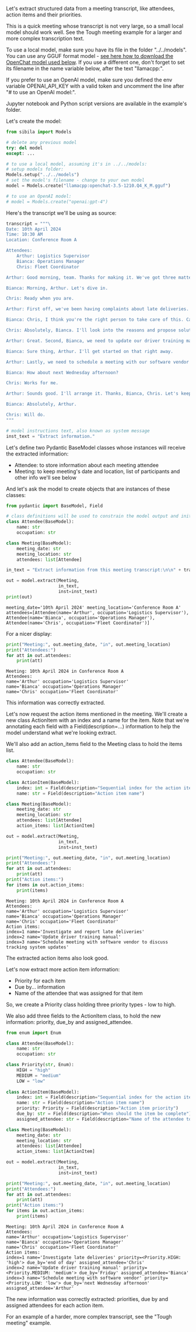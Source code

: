 Let's extract structured data from a meeting transcript, like attendees, action items and their priorities.

This is a quick meeting whose transcript is not very large, so a small local model should work well. See the Tough meeting example for a larger and more complex transcription text.

To use a local model, make sure you have its file in the folder "../../models". You can use any GGUF format model - [see here how to download the OpenChat model used below](https://jndiogo.github.io/sibila/models/local_model/#examples). If you use a different one, don't forget to set its filename in the name variable below, after the text "llamacpp:".

If you prefer to use an OpenAI model, make sure you defined the env variable OPENAI_API_KEY with a valid token and uncomment the line after "# to use an OpenAI model:".

Jupyter notebook and Python script versions are available in the example's folder.

Let's create the model:


```python
from sibila import Models

# delete any previous model
try: del model
except: ...

# to use a local model, assuming it's in ../../models:
# setup models folder:
Models.setup("../../models")
# set the model's filename - change to your own model
model = Models.create("llamacpp:openchat-3.5-1210.Q4_K_M.gguf")

# to use an OpenAI model:
# model = Models.create("openai:gpt-4")
```

Here's the transcript we'll be using as source:


```python
transcript = """\
Date: 10th April 2024
Time: 10:30 AM
Location: Conference Room A

Attendees:
    Arthur: Logistics Supervisor
    Bianca: Operations Manager
    Chris: Fleet Coordinator

Arthur: Good morning, team. Thanks for making it. We've got three matters to address quickly today.

Bianca: Morning, Arthur. Let's dive in.

Chris: Ready when you are.

Arthur: First off, we've been having complaints about late deliveries. This is very important, we're getting some bad reputation out there.

Bianca: Chris, I think you're the right person to take care of this. Can you investigate and report back by end of day? 

Chris: Absolutely, Bianca. I'll look into the reasons and propose solutions.

Arthur: Great. Second, Bianca, we need to update our driver training manual. Can you take the lead and have a draft by Friday?

Bianca: Sure thing, Arthur. I'll get started on that right away.

Arthur: Lastly, we need to schedule a meeting with our software vendor to discuss updates to our tracking system. This is a low-priority task but still important. I'll handle that. Any input on timing?

Bianca: How about next Wednesday afternoon?

Chris: Works for me.

Arthur: Sounds good. I'll arrange it. Thanks, Bianca, Chris. Let's keep the momentum going.

Bianca: Absolutely, Arthur.

Chris: Will do.
"""

# model instructions text, also known as system message
inst_text = "Extract information."
```

Let's define two Pydantic BaseModel classes whose instances will receive the extracted information:
- Attendee: to store information about each meeting attendee
- Meeting: to keep meeting's date and location, list of participants and other info we'll see below

And let's ask the model to create objects that are instances of these classes:


```python
from pydantic import BaseModel, Field

# class definitions will be used to constrain the model output and initialize an instance object
class Attendee(BaseModel):
    name: str
    occupation: str

class Meeting(BaseModel):
    meeting_date: str
    meeting_location: str
    attendees: list[Attendee]

in_text = "Extract information from this meeting transcript:\n\n" + transcript

out = model.extract(Meeting,
                    in_text,
                    inst=inst_text)
print(out)
```

    meeting_date='10th April 2024' meeting_location='Conference Room A' attendees=[Attendee(name='Arthur', occupation='Logistics Supervisor'), Attendee(name='Bianca', occupation='Operations Manager'), Attendee(name='Chris', occupation='Fleet Coordinator')]


For a nicer display:


```python
print("Meeting:", out.meeting_date, "in", out.meeting_location)
print("Attendees:")
for att in out.attendees:
    print(att)
```

    Meeting: 10th April 2024 in Conference Room A
    Attendees:
    name='Arthur' occupation='Logistics Supervisor'
    name='Bianca' occupation='Operations Manager'
    name='Chris' occupation='Fleet Coordinator'


This information was correctly extracted.

Let's now request the action items mentioned in the meeting. We'll create a new class ActionItem with an index and a name for the item. Note that we're annotating each field with a Field(description=...) information to help the model understand what we're looking extract.

We'll also add an action_items field to the Meeting class to hold the items list.


```python
class Attendee(BaseModel):
    name: str
    occupation: str

class ActionItem(BaseModel):
    index: int = Field(description="Sequential index for the action item")
    name: str = Field(description="Action item name")

class Meeting(BaseModel):
    meeting_date: str
    meeting_location: str
    attendees: list[Attendee]
    action_items: list[ActionItem]

out = model.extract(Meeting,
                    in_text,
                    inst=inst_text)

print("Meeting:", out.meeting_date, "in", out.meeting_location)
print("Attendees:")
for att in out.attendees:
    print(att)
print("Action items:")    
for items in out.action_items:
    print(items)
```

    Meeting: 10th April 2024 in Conference Room A
    Attendees:
    name='Arthur' occupation='Logistics Supervisor'
    name='Bianca' occupation='Operations Manager'
    name='Chris' occupation='Fleet Coordinator'
    Action items:
    index=1 name='Investigate and report late deliveries'
    index=2 name='Update driver training manual'
    index=3 name='Schedule meeting with software vendor to discuss tracking system updates'


The extracted action items also look good.

Let's now extract more action item information:
- Priority for each item
- Due by... information
- Name of the attendee that was assigned for that item 

So, we create a Priority class holding three priority types - low to high. 

We also add three fields to the ActionItem class, to hold the new information: priority, due_by and assigned_attendee.


```python
from enum import Enum

class Attendee(BaseModel):
    name: str
    occupation: str

class Priority(str, Enum):
    HIGH = "high"
    MEDIUM = "medium"
    LOW = "low"
    
class ActionItem(BaseModel):
    index: int = Field(description="Sequential index for the action item")
    name: str = Field(description="Action item name")
    priority: Priority = Field(description="Action item priority")
    due_by: str = Field(description="When should the item be complete")
    assigned_attendee: str = Field(description="Name of the attendee to which action item was assigned")

class Meeting(BaseModel):
    meeting_date: str
    meeting_location: str
    attendees: list[Attendee]
    action_items: list[ActionItem]

out = model.extract(Meeting,
                    in_text,
                    inst=inst_text)

print("Meeting:", out.meeting_date, "in", out.meeting_location)
print("Attendees:")
for att in out.attendees:
    print(att)
print("Action items:")    
for items in out.action_items:
    print(items)
```

    Meeting: 10th April 2024 in Conference Room A
    Attendees:
    name='Arthur' occupation='Logistics Supervisor'
    name='Bianca' occupation='Operations Manager'
    name='Chris' occupation='Fleet Coordinator'
    Action items:
    index=1 name='Investigate late deliveries' priority=<Priority.HIGH: 'high'> due_by='end of day' assigned_attendee='Chris'
    index=2 name='Update driver training manual' priority=<Priority.MEDIUM: 'medium'> due_by='Friday' assigned_attendee='Bianca'
    index=3 name='Schedule meeting with software vendor' priority=<Priority.LOW: 'low'> due_by='next Wednesday afternoon' assigned_attendee='Arthur'


The new information was correctly extracted: priorities, due by and assigned attendees for each action item.

For an example of a harder, more complex transcript, see the "Tough meeting" example.
